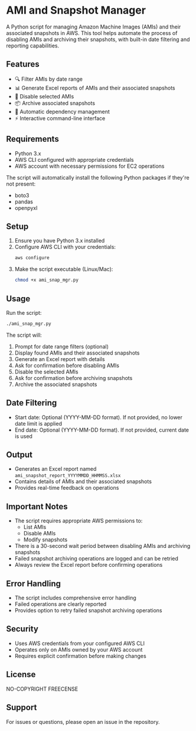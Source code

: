 # AMI and Snapshot Manager

A Python script for managing Amazon Machine Images (AMIs) and their associated snapshots in AWS. This tool helps automate the process of disabling AMIs and archiving their snapshots, with built-in date filtering and reporting capabilities.

## Features

- 🔍 Filter AMIs by date range
- 📊 Generate Excel reports of AMIs and their associated snapshots
- 🚫 Disable selected AMIs
- 📦 Archive associated snapshots
- 🔄 Automatic dependency management
- ⚡ Interactive command-line interface

## Requirements

- Python 3.x
- AWS CLI configured with appropriate credentials
- AWS account with necessary permissions for EC2 operations

The script will automatically install the following Python packages if they're not present:
- boto3
- pandas
- openpyxl

## Setup

1. Ensure you have Python 3.x installed
2. Configure AWS CLI with your credentials:
   ```bash
   aws configure
   ```
3. Make the script executable (Linux/Mac):
   ```bash
   chmod +x ami_snap_mgr.py
   ```

## Usage

Run the script:
```bash
./ami_snap_mgr.py
```

The script will:
1. Prompt for date range filters (optional)
2. Display found AMIs and their associated snapshots
3. Generate an Excel report with details
4. Ask for confirmation before disabling AMIs
5. Disable the selected AMIs
6. Ask for confirmation before archiving snapshots
7. Archive the associated snapshots

## Date Filtering

- Start date: Optional (YYYY-MM-DD format). If not provided, no lower date limit is applied
- End date: Optional (YYYY-MM-DD format). If not provided, current date is used

## Output

- Generates an Excel report named `ami_snapshot_report_YYYYMMDD_HHMMSS.xlsx`
- Contains details of AMIs and their associated snapshots
- Provides real-time feedback on operations

## Important Notes

- The script requires appropriate AWS permissions to:
  - List AMIs
  - Disable AMIs
  - Modify snapshots
- There is a 30-second wait period between disabling AMIs and archiving snapshots
- Failed snapshot archiving operations are logged and can be retried
- Always review the Excel report before confirming operations

## Error Handling

- The script includes comprehensive error handling
- Failed operations are clearly reported
- Provides option to retry failed snapshot archiving operations

## Security

- Uses AWS credentials from your configured AWS CLI
- Operates only on AMIs owned by your AWS account
- Requires explicit confirmation before making changes

## License

NO-COPYRIGHT FREECENSE

## Support

For issues or questions, please open an issue in the repository. 
